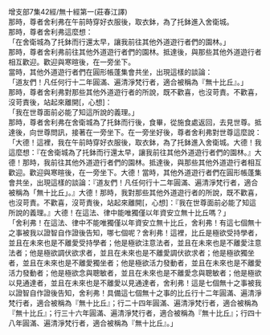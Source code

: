 增支部7集42經/無十經第一(莊春江譯)  
那時，尊者舍利弗在午前時穿好衣服後，取衣鉢，為了托鉢進入舍衛城。  
那時，尊者舍利弗這麼想：  
「在舍衛城為了托鉢而行還太早，讓我前往其他外道遊行者們的園林。」  
那時，尊者舍利弗前往其他外道遊行者們的園林。抵達後，與那些其他外道遊行者相互歡迎。歡迎與寒暄後，在一旁坐下。  
當時，其他外道遊行者們在圓形帳蓬集會共坐，出現這樣的談論：  
「道友們！凡任何行十二年圓滿、遍清淨梵行者，適合被稱為『無十比丘』。」  
那時，尊者舍利弗對那些其他外道遊行者的所說，既不歡喜，也沒苛責。不歡喜，沒苛責後，站起來離開[，心想]：  
「我在世尊面前必能了知這所說的義理。」  
那時，尊者舍利弗在舍衛城為了托鉢而行後，食畢，從施食處返回，去見世尊。抵達後，向世尊問訊，接著在一旁坐下。在一旁坐好後，尊者舍利弗對世尊這麼說：  
「大德！這裡，我在午前時穿好衣服後，取衣鉢，為了托鉢進入舍衛城。大德！我這麼想：『在舍衛城為了托鉢而行還太早，讓我前往其他外道遊行者們的園林。』大德！那時，我前往其他外道遊行者們的園林。抵達後，與那些其他外道遊行者相互歡迎。歡迎與寒暄後，在一旁坐下。大德！當時，其他外道遊行者們在圓形帳蓬集會共坐，出現這樣的談論：『道友們！凡任何行十二年圓滿、遍清淨梵行者，適合被稱為「無十比丘」。』大德！那時，我對那些其他外道遊行者的所說，既不歡喜，也沒苛責。不歡喜，沒苛責後，站起來離開[，心想]：『我在世尊面前必能了知這所說的義理。』大德！在這法、律中能唯獨僅以年資安立無十比丘嗎？」  
「舍利弗！在這法、律中不能唯獨僅以年資安立無十比丘，舍利弗！有這七個無十之事被我以證智自作證後告知，哪七個呢？舍利弗！這裡，比丘是極欲受持學者，並且在未來也是不離愛受持學者；他是極欲注意法者，並且在未來也是不離愛注意法者；他是極欲調伏欲求者，並且在未來也是不離愛調伏欲求者；他是極欲獨坐者，並且在未來也是不離愛獨坐者；他是極欲活力發動者，並且在未來也是不離愛活力發動者；他是極欲念與聰敏者，並且在未來也是不離愛念與聰敏者；他是極欲以見通達者，並且在未來也是不離愛以見通達者，舍利弗！這是七個無十之事被我以證智自作證後告知，舍利弗！具備這七個無十之事的比丘行十二年圓滿、遍清淨梵行者，適合被稱為『無十比丘』；行二十四年圓滿、遍清淨梵行者，適合被稱為『無十比丘』；行三十六年圓滿、遍清淨梵行者，適合被稱為『無十比丘』；行四十八年圓滿、遍清淨梵行者，適合被稱為『無十比丘』。」  
  
  
